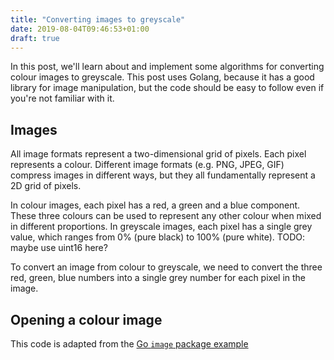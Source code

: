 ```yaml
---
title: "Converting images to greyscale"
date: 2019-08-04T09:46:53+01:00
draft: true
---
```


In this post, we'll learn about and implement some algorithms for converting
colour images to greyscale. This post uses Golang, because it has a good library
for image manipulation, but the code should be easy to follow even if you're not
familiar with it.

## Images

All image formats represent a two-dimensional grid of pixels. Each pixel
represents a colour. Different image formats (e.g. PNG, JPEG, GIF) compress
images in different ways, but they all fundamentally represent a 2D grid of
pixels.

In colour images, each pixel has a red, a green and a blue component. These
three colours can be used to represent any other colour when mixed in different
proportions. In greyscale images, each pixel has a single grey value, which
ranges from 0% (pure black) to 100% (pure white). TODO: maybe use uint16 here?

To convert an image from colour to greyscale, we need to convert the three red,
green, blue numbers into a single grey number for each pixel in the image.

## Opening a colour image

This code is adapted from the
[Go `image` package example](https://golang.org/pkg/image/#example_)
